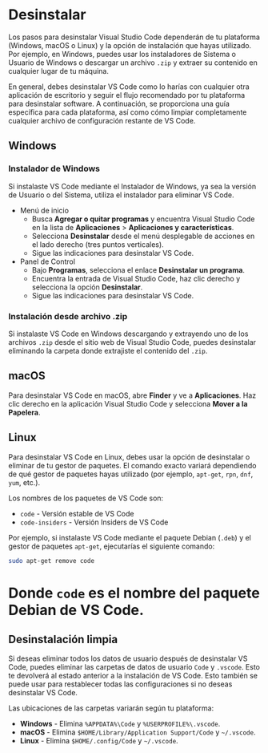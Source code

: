 
# Desinstalar

Los pasos para desinstalar Visual Studio Code dependerán de tu plataforma (Windows, macOS o Linux) y la opción de instalación que hayas utilizado. Por ejemplo, en Windows, puedes usar los instaladores de Sistema o Usuario de Windows o descargar un archivo `.zip` y extraer su contenido en cualquier lugar de tu máquina.

En general, debes desinstalar VS Code como lo harías con cualquier otra aplicación de escritorio y seguir el flujo recomendado por tu plataforma para desinstalar software. A continuación, se proporciona una guía específica para cada plataforma, así como cómo limpiar completamente cualquier archivo de configuración restante de VS Code.

## Windows

### Instalador de Windows

Si instalaste VS Code mediante el Instalador de Windows, ya sea la versión de Usuario o del Sistema, utiliza el instalador para eliminar VS Code.

* Menú de inicio
  * Busca **Agregar o quitar programas** y encuentra Visual Studio Code en la lista de **Aplicaciones** > **Aplicaciones y características**.
  * Selecciona **Desinstalar** desde el menú desplegable de acciones en el lado derecho (tres puntos verticales).
  * Sigue las indicaciones para desinstalar VS Code.
* Panel de Control
  * Bajo **Programas**, selecciona el enlace **Desinstalar un programa**.
  * Encuentra la entrada de Visual Studio Code, haz clic derecho y selecciona la opción **Desinstalar**.
  * Sigue las indicaciones para desinstalar VS Code.

### Instalación desde archivo .zip

Si instalaste VS Code en Windows descargando y extrayendo uno de los archivos `.zip` desde el sitio web de Visual Studio Code, puedes desinstalar eliminando la carpeta donde extrajiste el contenido del `.zip`.

## macOS

Para desinstalar VS Code en macOS, abre **Finder** y ve a **Aplicaciones**. Haz clic derecho en la aplicación Visual Studio Code y selecciona **Mover a la Papelera**.

## Linux

Para desinstalar VS Code en Linux, debes usar la opción de desinstalar o eliminar de tu gestor de paquetes. El comando exacto variará dependiendo de qué gestor de paquetes hayas utilizado (por ejemplo, `apt-get`, `rpn`, `dnf`, `yum`, etc.).

Los nombres de los paquetes de VS Code son:

* `code` - Versión estable de VS Code
* `code-insiders` - Versión Insiders de VS Code

Por ejemplo, si instalaste VS Code mediante el paquete Debian (`.deb`) y el gestor de paquetes `apt-get`, ejecutarías el siguiente comando:

```bash
sudo apt-get remove code
```

# Donde `code` es el nombre del paquete Debian de VS Code.

## Desinstalación limpia

Si deseas eliminar todos los datos de usuario después de desinstalar VS Code, puedes eliminar las carpetas de datos de usuario `Code` y `.vscode`. Esto te devolverá al estado anterior a la instalación de VS Code. Esto también se puede usar para restablecer todas las configuraciones si no deseas desinstalar VS Code.

Las ubicaciones de las carpetas variarán según tu plataforma:

* **Windows** - Elimina `%APPDATA%\Code` y `%USERPROFILE%\.vscode`.
* **macOS** - Elimina `$HOME/Library/Application Support/Code` y `~/.vscode`.
* **Linux** - Elimina `$HOME/.config/Code` y `~/.vscode`.
